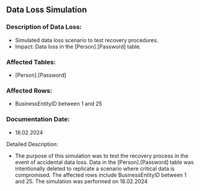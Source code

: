 ## Data Loss Simulation

### Description of Data Loss:
- Simulated data loss scenario to test recovery procedures.
- Impact: Data loss in the [Person].[Password] table.

### Affected Tables:
- [Person].[Password]

### Affected Rows:
- BusinessEntityID between 1 and 25

### Documentation Date: 
- 18.02.2024

Detailed Description:
- The purpose of this simulation was to test the recovery process in the event of accidental data loss. Data in the [Person].[Password] table was intentionally deleted to replicate a scenario where critical data is compromised. The affected rows include BusinessEntityID between 1 and 25. The simulation was performed on 18.02.2024
